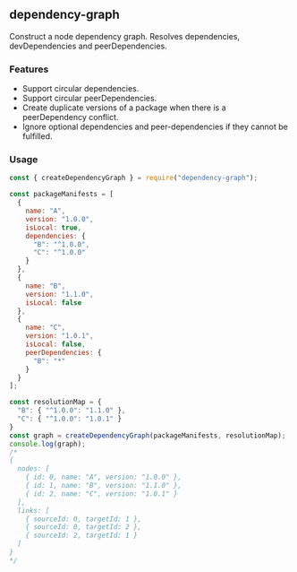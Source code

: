 ## dependency-graph

Construct a node dependency graph. Resolves dependencies, devDependencies and peerDependencies.

### Features

- Support circular dependencies.
- Support circular peerDependencies.
- Create duplicate versions of a package when there is a peerDependency conflict.
- Ignore optional dependencies and peer-dependencies if they cannot be fulfilled.

### Usage

```js
const { createDependencyGraph } = require("dependency-graph");

const packageManifests = [
  {
    name: "A",
    version: "1.0.0",
    isLocal: true,
    dependencies: {
      "B": "^1.0.0",
      "C": "^1.0.0"
    }
  },
  {
    name: "B",
    version: "1.1.0",
    isLocal: false
  },
  {
    name: "C",
    version: "1.0.1",
    isLocal: false,
    peerDependencies: {
      "B": "*"
    }
  }
];

const resolutionMap = {
  "B": { "^1.0.0": "1.1.0" },
  "C": { "^1.0.0": "1.0.1" }
} 
const graph = createDependencyGraph(packageManifests, resolutionMap);
console.log(graph);
/*
{
  nodes: [
    { id: 0, name: "A", version: "1.0.0" },
    { id: 1, name: "B", version: "1.1.0" },
    { id: 2, name: "C", version: "1.0.1" }
  ],
  links: [
    { sourceId: 0, targetId: 1 },
    { sourceId: 0, targetId: 2 },
    { sourceId: 2, targetId: 1 }
  ]
}
*/
```
